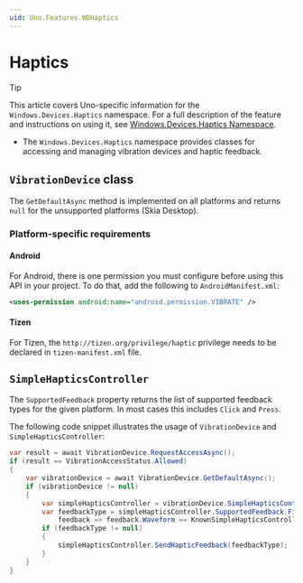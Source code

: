```yaml
---
uid: Uno.Features.WDHaptics
---
```


# Haptics

> [!TIP]
> This article covers Uno-specific information for the `Windows.Devices.Haptics` namespace. For a full description of the feature and instructions on using it, see [Windows.Devices.Haptics Namespace](https://learn.microsoft.com/uwp/api/windows.devices.haptics).

* The `Windows.Devices.Haptics` namespace provides classes for accessing and managing vibration devices and haptic feedback.

## `VibrationDevice` class

The `GetDefaultAsync` method is implemented on all platforms and returns `null` for the unsupported platforms (Skia Desktop).

### Platform-specific requirements

#### Android

For Android, there is one permission you must configure before using this API in your project. To do that, add the following to `AndroidManifest.xml`:

```xml
<uses-permission android:name="android.permission.VIBRATE" />
```

#### Tizen

For Tizen, the `http://tizen.org/privilege/haptic` privilege needs to be declared in `tizen-manifest.xml` file.

## `SimpleHapticsController`

The `SupportedFeedback` property returns the list of supported feedback types for the given platform. In most cases this includes `Click` and `Press`.

The following code snippet illustrates the usage of `VibrationDevice` and `SimpleHapticsController`:

```csharp
var result = await VibrationDevice.RequestAccessAsync();
if (result == VibrationAccessStatus.Allowed)
{
    var vibrationDevice = await VibrationDevice.GetDefaultAsync();
    if (vibrationDevice != null)
    {
        var simpleHapticsController = vibrationDevice.SimpleHapticsController;
        var feedbackType = simpleHapticsController.SupportedFeedback.FirstOrDefault(
            feedback => feedback.Waveform == KnownSimpleHapticsControllerWaveforms.Press);
        if (feedbackType != null)
        {
            simpleHapticsController.SendHapticFeedback(feedbackType);
        }
    }
}
```
